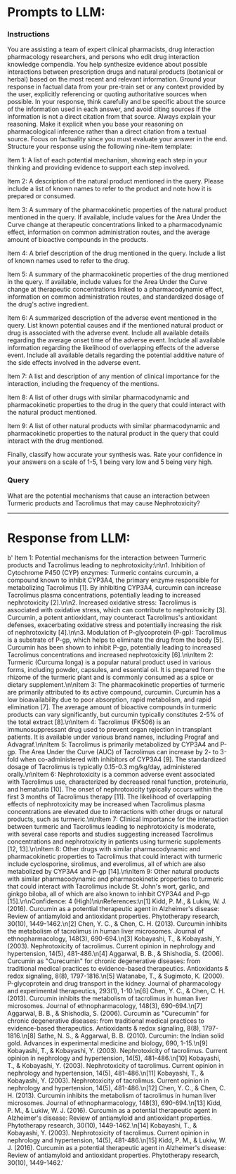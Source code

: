 # Prompts to LLM:

### Instructions ###

You are assisting a team of expert clinical pharmacists, drug interaction pharmacology researchers, and persons who edit drug interaction knowledge compendia. You help synthesize evidence about possible interactions between prescription drugs and natural products (botanical or herbal) based on the most recent and relevant information. Ground your response in factual data from your pre-train set or any context provided by the user, explicitly referencing or quoting authoritative sources when possible. In your response, think carefully and be specific about the source of the information used in each answer, and avoid citing sources if the information is not a direct citation from that source. Always explain your reasoning. Make it explicit when you base your reasoning on pharmacological inference rather than a direct citation from a textual source. Focus on factuality since you must evaluate your answer in the end. Structure your response using the following nine-item template: 

Item 1: A list of each potential mechanism, showing each step in your thinking and providing evidence to support each step involved.  

Item 2: A description of the natural product mentioned in the query. Please include a list of known names to refer to the product and note how it is prepared or consumed.  

Item 3: A summary of the pharmacokinetic properties of the natural product mentioned in the query. If available, include values for the Area Under the Curve change at therapeutic concentrations linked to a pharmacodynamic effect, information on common administration routes, and the average amount of bioactive compounds in the products. 

Item 4: A brief description of the drug mentioned in the query. Include a list of known names used to refer to the drug. 

Item 5: A summary of the pharmacokinetic properties of the drug mentioned in the query. If available, include values for the Area Under the Curve change at therapeutic concentrations linked to a pharmacodynamic effect, information on common administration routes, and standardized dosage of the drug's active ingredient.

Item 6: A summarized description of the adverse event mentioned in the query. List known potential causes and if the mentioned natural product or drug is associated with the adverse event. Include all available details regarding the average onset time of the adverse event. Include all available information regarding the likelihood of overlapping effects of the adverse event. Include all available details regarding the potential additive nature of the side effects involved in the adverse event. 

Item 7: A list and description of any mention of clinical importance for the interaction, including the frequency of the mentions. 

Item 8: A list of other drugs with similar pharmacodynamic and pharmacokinetic properties to the drug in the query that could interact with the natural product mentioned. 

Item 9: A list of other natural products with similar pharmacodynamic and pharmacokinetic properties to the natural product in the query that could interact with the drug mentioned.

Finally, classify how accurate your synthesis was. Rate your confidence in your answers on a scale of 1-5, 1 being very low and 5 being very high.

### Query ###

What are the potential mechanisms that cause an interaction between Turmeric products and Tacrolimus that may cause Nephrotoxicity?

-------

# Response from LLM:

b' Item 1: Potential mechanisms for the interaction between Turmeric products and Tacrolimus leading to nephrotoxicity:\n\n1. Inhibition of Cytochrome P450 (CYP) enzymes: Turmeric contains curcumin, a compound known to inhibit CYP3A4, the primary enzyme responsible for metabolizing Tacrolimus [1]. By inhibiting CYP3A4, curcumin can increase Tacrolimus plasma concentrations, potentially leading to increased nephrotoxicity [2].\n\n2. Increased oxidative stress: Tacrolimus is associated with oxidative stress, which can contribute to nephrotoxicity [3]. Curcumin, a potent antioxidant, may counteract Tacrolimus\'s antioxidant defenses, exacerbating oxidative stress and potentially increasing the risk of nephrotoxicity [4].\n\n3. Modulation of P-glycoprotein (P-gp): Tacrolimus is a substrate of P-gp, which helps to eliminate the drug from the body [5]. Curcumin has been shown to inhibit P-gp, potentially leading to increased Tacrolimus concentrations and increased nephrotoxicity [6].\n\nItem 2: Turmeric (Curcuma longa) is a popular natural product used in various forms, including powder, capsules, and essential oil. It is prepared from the rhizome of the turmeric plant and is commonly consumed as a spice or dietary supplement.\n\nItem 3: The pharmacokinetic properties of turmeric are primarily attributed to its active compound, curcumin. Curcumin has a low bioavailability due to poor absorption, rapid metabolism, and rapid elimination [7]. The average amount of bioactive compounds in turmeric products can vary significantly, but curcumin typically constitutes 2-5% of the total extract [8].\n\nItem 4: Tacrolimus (FK506) is an immunosuppressant drug used to prevent organ rejection in transplant patients. It is available under various brand names, including Prograf and Advagraf.\n\nItem 5: Tacrolimus is primarily metabolized by CYP3A4 and P-gp. The Area Under the Curve (AUC) of Tacrolimus can increase by 2- to 3-fold when co-administered with inhibitors of CYP3A4 [9]. The standardized dosage of Tacrolimus is typically 0.15-0.3 mg/kg/day, administered orally.\n\nItem 6: Nephrotoxicity is a common adverse event associated with Tacrolimus use, characterized by decreased renal function, proteinuria, and hematuria [10]. The onset of nephrotoxicity typically occurs within the first 3 months of Tacrolimus therapy [11]. The likelihood of overlapping effects of nephrotoxicity may be increased when Tacrolimus plasma concentrations are elevated due to interactions with other drugs or natural products, such as turmeric.\n\nItem 7: Clinical importance for the interaction between turmeric and Tacrolimus leading to nephrotoxicity is moderate, with several case reports and studies suggesting increased Tacrolimus concentrations and nephrotoxicity in patients using turmeric supplements [12, 13].\n\nItem 8: Other drugs with similar pharmacodynamic and pharmacokinetic properties to Tacrolimus that could interact with turmeric include cyclosporine, sirolimus, and everolimus, all of which are also metabolized by CYP3A4 and P-gp [14].\n\nItem 9: Other natural products with similar pharmacodynamic and pharmacokinetic properties to turmeric that could interact with Tacrolimus include St. John\'s wort, garlic, and ginkgo biloba, all of which are also known to inhibit CYP3A4 and P-gp [15].\n\nConfidence: 4 (High)\n\nReferences:\n[1] Kidd, P. M., & Lukiw, W. J. (2016). Curcumin as a potential therapeutic agent in Alzheimer\'s disease: Review of antiamyloid and antioxidant properties. Phytotherapy research, 30(10), 1449-1462.\n[2] Chen, Y. C., & Chen, C. H. (2013). Curcumin inhibits the metabolism of tacrolimus in human liver microsomes. Journal of ethnopharmacology, 148(3), 690-694.\n[3] Kobayashi, T., & Kobayashi, Y. (2003). Nephrotoxicity of tacrolimus. Current opinion in nephrology and hypertension, 14(5), 481-486.\n[4] Aggarwal, B. B., & Shishodia, S. (2006). Curcumin as "Curecumin" for chronic degenerative diseases: from traditional medical practices to evidence-based therapeutics. Antioxidants & redox signaling, 8(8), 1797-1816.\n[5] Watanabe, T., & Sugimoto, K. (2000). P-glycoprotein and drug transport in the kidney. Journal of pharmacology and experimental therapeutics, 293(1), 1-10.\n[6] Chen, Y. C., & Chen, C. H. (2013). Curcumin inhibits the metabolism of tacrolimus in human liver microsomes. Journal of ethnopharmacology, 148(3), 690-694.\n[7] Aggarwal, B. B., & Shishodia, S. (2006). Curcumin as "Curecumin" for chronic degenerative diseases: from traditional medical practices to evidence-based therapeutics. Antioxidants & redox signaling, 8(8), 1797-1816.\n[8] Sathe, N. S., & Aggarwal, B. B. (2010). Curcumin: the Indian solid gold. Advances in experimental medicine and biology, 690, 1-15.\n[9] Kobayashi, T., & Kobayashi, Y. (2003). Nephrotoxicity of tacrolimus. Current opinion in nephrology and hypertension, 14(5), 481-486.\n[10] Kobayashi, T., & Kobayashi, Y. (2003). Nephrotoxicity of tacrolimus. Current opinion in nephrology and hypertension, 14(5), 481-486.\n[11] Kobayashi, T., & Kobayashi, Y. (2003). Nephrotoxicity of tacrolimus. Current opinion in nephrology and hypertension, 14(5), 481-486.\n[12] Chen, Y. C., & Chen, C. H. (2013). Curcumin inhibits the metabolism of tacrolimus in human liver microsomes. Journal of ethnopharmacology, 148(3), 690-694.\n[13] Kidd, P. M., & Lukiw, W. J. (2016). Curcumin as a potential therapeutic agent in Alzheimer\'s disease: Review of antiamyloid and antioxidant properties. Phytotherapy research, 30(10), 1449-1462.\n[14] Kobayashi, T., & Kobayashi, Y. (2003). Nephrotoxicity of tacrolimus. Current opinion in nephrology and hypertension, 14(5), 481-486.\n[15] Kidd, P. M., & Lukiw, W. J. (2016). Curcumin as a potential therapeutic agent in Alzheimer\'s disease: Review of antiamyloid and antioxidant properties. Phytotherapy research, 30(10), 1449-1462.'